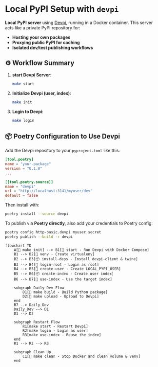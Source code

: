# Local PyPI Setup with `devpi`

 **Local PyPI server** using [Devpi](https://github.com/devpi/devpi), running in a Docker container. This server acts like a private PyPI repository for:

* **Hosting your own packages**
* **Proxying public PyPI for caching**
* **Isolated dev/test publishing workflows**

## ⚙️ Workflow Summary

1. **start Devpi Server**:

   ```bash
   make start
   ```

2. **Initialize Devpi (user, index)**:

   ```bash
   make init
   ```

3. **Login to Devpi**:

   ```bash
   make login
   ```


## 📦 Poetry Configuration to Use Devpi

Add the Devpi repository to your `pyproject.toml` like this:

```toml
[tool.poetry]
name = "your-package"
version = "0.1.0"
...

[[tool.poetry.source]]
name = "devpi"
url = "http://localhost:3141/myuser/dev"
default = false
```

Then install with:

```bash
poetry install --source devpi
```

To publish via **Poetry directly**, also add your credentials to Poetry config:

```bash
poetry config http-basic.devpi myuser secret
poetry publish --build -r devpi
```

```mermaid
flowchart TD
    A[🔧 make init] --> B1[🐳 start - Run Devpi with Docker Compose]
    B1 --> B2[🐍 venv - Create virtualenv]
    B2 --> B3[📦 install-deps - Install devpi-client & twine]
    B3 --> B4[🔐 login-root - Login as root]
    B4 --> B5[👤 create-user - Create LOCAL_PYPI_USER]
    B5 --> B6[📦 create-index - Create user index]
    B6 --> B7[📍 use-index - Use the target index]

    subgraph Daily Dev Flow
        D1[🔧 make build - Build Python package]
        D2[🚀 make upload - Upload to Devpi]
    end
    B7 --> Daily_Dev
    Daily_Dev --> D1
    D1 --> D2

    subgraph Restart Flow
        R1[make start - Restart Devpi]
        R2[make login - Login as user]
        R3[make use-index - Reuse the index]
    end
    R1 --> R2 --> R3

    subgraph Clean Up
        C1[🧹 make clean - Stop Docker and clean volume & venv]
    end

```
